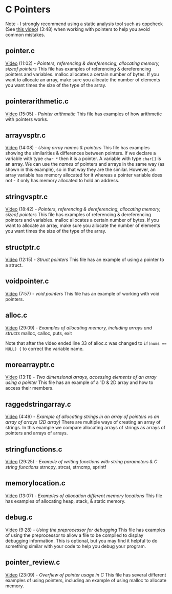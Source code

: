 # C Pointers

Note - I strongly recommend using a static analysis tool such as cppcheck (See [this video](https://youtu.be/KQE7i0F1at4)) (3:48) when working with pointers to help you avoid common mistakes.  

## pointer.c

[Video](https://youtu.be/woUn-BuAvEg) (11:02) - *Pointers, referencing & dereferencing, allocating memory, sizeof pointers*
This file has examples of referencing & dereferencing pointers and variables.  malloc allocates a certain number of bytes.  If you want to allocate an array, make sure you allocate the number of elements you want times the size of the type of the array.

## pointerarithmetic.c

[Video](https://youtu.be/DpMnOg1Roj4) (15:05) - *Pointer arithmetic*
This file has examples of how arithmetic with pointers works.

## arrayvsptr.c

[Video](https://youtu.be/qa3xXcoI7z0) (14:08) - *Using array names & pointers*
This file has examples showing the similarities & differences between pointers.  If we declare a variable with type `char *` then it is a pointer.  A variable with type `char[]` is an array.  We can use the *names* of pointers and arrays in the same way (as shown in this example), so in that way they are the similar.  However, an array variable has memory allocated for it whereas a pointer variable does not - it only has memory allocated to hold an address.

## stringvsptr.c

[Video](https://youtu.be/oysI9kgp0Cg) (18:42) - *Pointers, referencing & dereferencing, allocating memory, sizeof pointers*
This file has examples of referencing & dereferencing pointers and variables.  malloc allocates a certain number of bytes.  If you want to allocate an array, make sure you allocate the number of elements you want times the size of the type of the array.

## structptr.c

[Video](https://youtu.be/60qUR7uJa_I) (12:15) - *Struct pointers*
This file has an example of using a pointer to a struct.

## voidpointer.c

[Video](https://youtu.be/QEQot5CqdYs) (7:57) - *void pointers*
This file has an example of working with void pointers.

## alloc.c

[Video](https://youtu.be/4pjzT5sfCHU) (29:09) - *Examples of allocating memory, including arrays and structs*
malloc, calloc, puts, exit

Note that after the video ended line 33 of alloc.c was changed to ```if(nums == NULL) {``` to correct the variable name.

## morearrayptr.c

[Video](https://youtu.be/UsR9A3o7DFM) (13:11) - *Two dimensional arrays, accessing elements of an array using a pointer*
This file has an example of a 1D & 2D array and how to access their members.

## raggedstringarray.c

[Video](https://youtu.be/LDM-3__LixI) (4:49) - *Example of allocating strings in an array of pointers vs an array of arrays (2D array)*
There are multiple ways of creating an array of strings.  In this example we compare allocating arrays of strings as arrays of pointers and arrays of arrays.

## stringfunctions.c

[Video](https://youtu.be/5gqW7nP47fMco) (29:25) - *Example of writing functions with string parameters & C string functions*
strncpy, strcat, strncmp, sprintf

## memorylocation.c

[Video](https://youtu.be/d9y3u1j5b1A) (13:07) - *Examples of allocation different memory locations*
This file has examples of allocating heap, stack, & static memory.

## debug.c

[Video](https://youtu.be/lsEcaRfpRuE) (9:28) - *Using the preprocessor for debugging*
This file has examples of using the preprocessor to allow a file to be compiled to display debugging information.  This is optional, but you may find it helpful to do something similar with your code to help you debug your program.  

## pointer_review.c

[Video](https://youtu.be/xQAoSUNrGq4) (23:09) - *Overfiew of pointer usage in C*
This file has several different examples of using pointers, including an example of using malloc to allocate memory.
